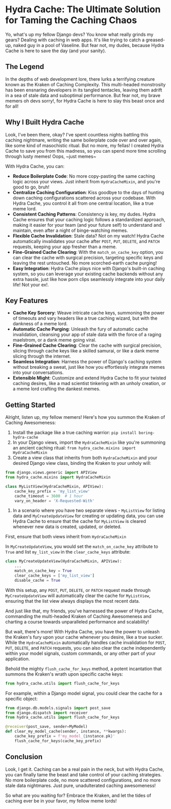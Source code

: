 # Hydra Cache: The Ultimate Solution for Taming the Caching Chaos

Yo, what's up my fellow Django devs? You know what really grinds my gears? Dealing with caching in web apps. It's like trying to catch a greased-up, naked guy in a pool of Vaseline. But fear not, my dudes, because Hydra Cache is here to save the day (and your sanity).

## The Legend

In the depths of web development lore, there lurks a terrifying creature known as the Kraken of Caching Complexity. This multi-headed monstrosity has been ensnaring developers in its tangled tentacles, leaving them adrift in a sea of stale data and suboptimal performance. But fear not, my brave memers oh devs sorry!, for Hydra Cache is here to slay this beast once and for all!

## Why I Built Hydra Cache

Look, I've been there, okay? I've spent countless nights battling this caching nightmare, writing the same boilerplate code over and over again, like some kind of masochistic ritual. But no more, my fellas! I created Hydra Cache to save you from this madness, so you can spend more time scrolling through lusty memes! Oops, ~just memes~

With Hydra Cache, you can:

- **Reduce Boilerplate Code**: No more copy-pasting the same caching logic across your views. Just inherit from `HydraCacheMixin`, and you're good to go, bruh!
- **Centralize Caching Configuration**: Kiss goodbye to the days of hunting down caching configurations scattered across your codebase. With Hydra Cache, you control it all from one central location, like a true meme lord.
- **Consistent Caching Patterns**: Consistency is key, my dudes. Hydra Cache ensures that your caching logic follows a standardized approach, making it easier for your team (and your future self) to understand and maintain, even after a night of binge-watching memes.
- **Flexible Cache Invalidation**: Stale data? Not on my watch! Hydra Cache automatically invalidates your cache after `POST`, `PUT`, `DELETE`, and `PATCH` requests, keeping your app fresher than a meme.
- **Fine-Grained Cache Clearing**: With the `match_on_cache_key` option, you can clear the cache with surgical precision, targeting specific keys and leaving the rest untouched. No more scorched-earth cache purging!
- **Easy Integration**: Hydra Cache plays nice with Django's built-in caching system, so you can leverage your existing cache backends without any extra hassle, just like how porn clips seamlessly integrate into your daily life! Not your ex!.

## Key Features

- **Cache Key Sorcery**: Weave intricate cache keys, summoning the power of timeouts and vary headers like a true caching wizard, but with the dankness of a meme lord.
- **Automatic Cache Purging**: Unleash the fury of automatic cache invalidation, cleansing your app of stale data with the force of a raging maelstrom, or a dank meme going viral.
- **Fine-Grained Cache Clearing**: Clear the cache with surgical precision, slicing through cache keys like a skilled samurai, or like a dank meme slicing through the internet.
- **Seamless Integration**: Harness the power of Django's caching system without breaking a sweat, just like how you effortlessly integrate memes into your conversations.
- **Extensible Might**: Customize and extend Hydra Cache to fit your twisted caching desires, like a mad scientist tinkering with an unholy creation, or a meme lord crafting the dankest memes.

## Getting Started

Alright, listen up, my fellow memers! Here's how you summon the Kraken of Caching Awesomeness:

1. Install the package like a true caching warrior: `pip install boring-hydra-cache`
2. In your Django views, import the `HydraCacheMixin` like you're summoning an ancient caching ritual: `from hydra_cache.mixins import HydraCacheMixin`
3. Create a view class that inherits from both `HydraCacheMixin` and your desired Django view class, binding the Kraken to your unholy will:

```python
from django.views.generic import APIView
from hydra_cache.mixins import HydraCacheMixin

class MyListView(HydraCacheMixin, APIView):
    cache_key_prefix = 'my_list_view'
    cache_timeout = 3600  # 1 hour
    vary_on_header = 'X-Requested-With'

```

1. In a scenario where you have two separate views - `MyListView` for listing data and `MyCreateUpdateView` for creating or updating data, you can use Hydra Cache to ensure that the cache for `MyListView` is cleared whenever new data is created, updated, or deleted.

First, ensure that both views inherit from `HydraCacheMixin`

In `MyCreateUpdateView`, you would set the `match_on_cache_key` attribute to `True` and list `my_list_view` in the `clear_cache_keys` attribute:

```python
class MyCreateUpdateView(HydraCacheMixin, APIView):
    ...
    match_on_cache_key = True
    clear_cache_keys = ['my_list_view']
    disable_cache = True
```

With this setup, any `POST`, `PUT`, `DELETE`, or `PATCH` request made through `MyCreateUpdateView` will automatically clear the cache for `MyListView`, ensuring that the list view always displays the most recent data.

And just like that, my friends, you've harnessed the power of Hydra Cache, commanding the multi-headed Kraken of Caching Awesomeness and charting a course towards unparalleled performance and scalability!

But wait, there's more! With Hydra Cache, you have the power to unleash the Kraken's fury upon your cache whenever you desire, like a true sucker. While the `HydraCacheMixin` automatically handles cache invalidation for `POST`, `PUT`, `DELETE`, and `PATCH` requests, you can also clear the cache independently within your model signals, custom commands, or any other part of your application.

Behold the mighty `flush_cache_for_keys` method, a potent incantation that summons the Kraken's wrath upon specific cache keys:

```python
from hydra_cache.utils import flush_cache_for_keys
```

For example, within a Django model signal, you could clear the cache for a specific object:

```python
from django.db.models.signals import post_save
from django.dispatch import receiver
from hydra_cache.utils import flush_cache_for_keys

@receiver(post_save, sender=MyModel)
def clear_my_model_cache(sender, instance, **kwargs):
    cache_key_prefix = f'my_model_{instance.pk}'
    flush_cache_for_keys(cache_key_prefix)

```

## Conclusion

Look, I get it. Caching can be a real pain in the neck, but with Hydra Cache, you can finally tame the beast and take control of your caching strategies. No more boilerplate code, no more scattered configurations, and no more stale data nightmares. Just pure, unadulterated caching awesomeness!

So what are you waiting for? Embrace the Kraken, and let the tides of caching ever be in your favor, my fellow meme lords!
